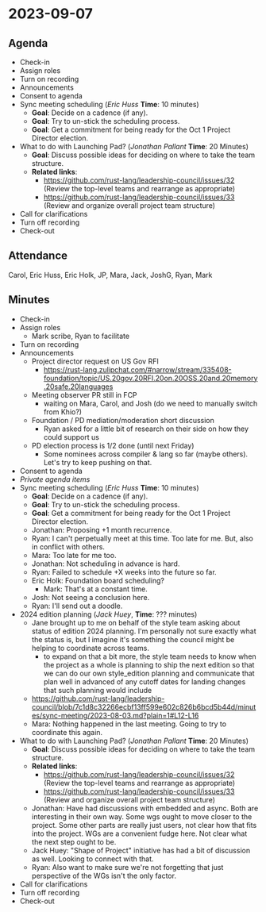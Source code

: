 # 2023-09-07

## Agenda

- Check-in
- Assign roles
- Turn on recording
- Announcements
- Consent to agenda
- Sync meeting scheduling (*Eric Huss* **Time**: 10 minutes)
    - **Goal**: Decide on a cadence (if any).
    - **Goal**: Try to un-stick the scheduling process.
    - **Goal**: Get a commitment for being ready for the Oct 1 Project Director election.
- What to do with Launching Pad? (*Jonathan Pallant* **Time**: 20 Minutes)
    - **Goal**: Discuss possible ideas for deciding on where to take the team structure.
    - **Related links**:
        - https://github.com/rust-lang/leadership-council/issues/32 (Review the top-level teams and rearrange as appropriate)
        - https://github.com/rust-lang/leadership-council/issues/33 (Review and organize overall project team structure)
- Call for clarifications
- Turn off recording
- Check-out

## Attendance

Carol, Eric Huss, Eric Holk, JP, Mara, Jack, JoshG, Ryan, Mark

## Minutes

- Check-in
- Assign roles
    - Mark scribe, Ryan to facilitate
- Turn on recording
- Announcements
    - Project director request on US Gov RFI
        - https://rust-lang.zulipchat.com/#narrow/stream/335408-foundation/topic/US.20gov.20RFI.20on.20OSS.20and.20memory.20safe.20languages
    - Meeting observer PR still in FCP
        - waiting on Mara, Carol, and Josh (do we need to manually switch from Khio?)
    - Foundation / PD mediation/moderation short discussion
        - Ryan asked for a little bit of research on their side on how they could support us
    - PD election process is 1/2 done (until next Friday)
        - Some nominees across compiler & lang so far (maybe others). Let's try to keep pushing on that.
- Consent to agenda
- *Private agenda items*
- Sync meeting scheduling (*Eric Huss* **Time**: 10 minutes)
    - **Goal**: Decide on a cadence (if any).
    - **Goal**: Try to un-stick the scheduling process.
    - **Goal**: Get a commitment for being ready for the Oct 1 Project Director election.
    - Jonathan: Proposing +1 month recurrence.
    - Ryan: I can't perpetually meet at this time. Too late for me. But, also in conflict with others.
    - Mara: Too late for me too.
    - Jonathan: Not scheduling in advance is hard.
    - Ryan: Failed to schedule +X weeks into the future so far.
    - Eric Holk: Foundation board scheduling?
        - Mark: That's at a constant time.
    - Josh: Not seeing a conclusion here.
    - Ryan: I'll send out a doodle.
- 2024 edition planning (*Jack Huey*, **Time**: ??? minutes)
    - Jane brought up to me on behalf of the style team asking about status of edition 2024 planning. I'm personally not sure exactly what the status is, but I imagine it's something the council might be helping to coordinate across teams.
        - to expand on that a bit more, the style team needs to know when the project as a whole is planning to ship the next edition so that we can do our own style_edition planning and communicate that plan well in advanced of any cutoff dates for landing changes that such planning would include
    - https://github.com/rust-lang/leadership-council/blob/7c1d8c32266ecbf13ff599e602c826b6bcd5b44d/minutes/sync-meeting/2023-08-03.md?plain=1#L12-L16
    - Mara: Nothing happened in the last meeting. Going to try to coordinate this again.
- What to do with Launching Pad? (*Jonathan Pallant* **Time**: 20 Minutes)
    - **Goal**: Discuss possible ideas for deciding on where to take the team structure.
    - **Related links**:
        - https://github.com/rust-lang/leadership-council/issues/32 (Review the top-level teams and rearrange as appropriate)
        - https://github.com/rust-lang/leadership-council/issues/33 (Review and organize overall project team structure)
    - Jonathan: Have had discussions with embedded and async. Both are interesting in their own way. Some wgs ought to move closer to the project. Some other parts are really just users, not clear how that fits into the project. WGs are a convenient fudge here. Not clear what the next step ought to be.
    - Jack Huey: "Shape of Project" initiative has had a bit of discussion as well. Looking to connect with that.
    - Ryan: Also want to make sure we're not forgetting that just perspective of the WGs isn't the only factor.
- Call for clarifications
- Turn off recording
- Check-out
